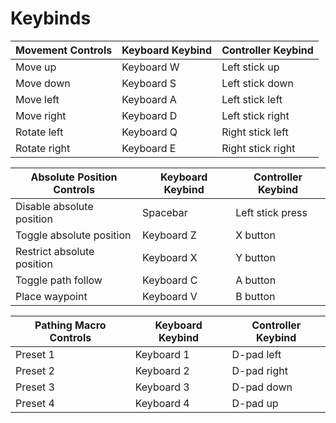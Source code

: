 # Keybinds

| Movement Controls | Keyboard Keybind | Controller Keybind |
| ----------------- | ---------------- | ------------------ |
| Move up           | Keyboard W       | Left stick up      |
| Move down         | Keyboard S       | Left stick down    |
| Move left         | Keyboard A       | Left stick left    |
| Move right        | Keyboard D       | Left stick right   |
| Rotate left       | Keyboard Q       | Right stick left   |
| Rotate right      | Keyboard E       | Right stick right  |

| Absolute Position Controls | Keyboard Keybind | Controller Keybind |
| -------------------------- | ---------------- | ------------------ |
| Disable absolute position  | Spacebar         | Left stick press   |
| Toggle absolute position   | Keyboard Z       | X button           |
| Restrict absolute position | Keyboard X       | Y button           |
| Toggle path follow         | Keyboard C       | A button           |
| Place waypoint             | Keyboard V       | B button           |

| Pathing Macro Controls | Keyboard Keybind | Controller Keybind |
| ---------------------- | ---------------- | ------------------ |
| Preset 1               | Keyboard 1       | D-pad left         |
| Preset 2               | Keyboard 2       | D-pad right        |
| Preset 3               | Keyboard 3       | D-pad down         |
| Preset 4               | Keyboard 4       | D-pad up           |
